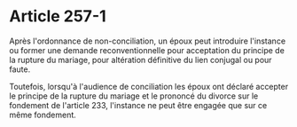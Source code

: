 # Article 257-1

Après l'ordonnance de non-conciliation, un époux peut introduire l'instance ou former une demande reconventionnelle pour acceptation du principe de la rupture du mariage, pour altération définitive du lien conjugal ou pour faute.

Toutefois, lorsqu'à l'audience de conciliation les époux ont déclaré accepter le principe de la rupture du mariage et le prononcé du divorce sur le fondement de l'article 233, l'instance ne peut être engagée que sur ce même fondement.
